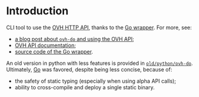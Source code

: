 # Introduction
CLI tool to use the [OVH HTTP API][ovh-api], thanks to
the [Go wrapper][ovh-api-go]. For more, see:

  - [a blog post about ``ovh-do`` and using the OVH API][mb-ovh-do];
  - [OVH API documentation][ovh-api];
  - [source code of the Go wrapper][ovh-api-go-src].

An old version in python with less features is provided in
[``old/python/ovh-do``][gh-mb-py-ovh-do]. Ultimately, [Go][golang] was
favored, despite being less concise, because of:

  - the safety of static typing (especially when using alpha API calls);
  - ability to cross-compile and deploy a single static binary.

[ovh-api]:         https://api.ovh.com/console/
[ovh-api-go]:      https://github.com/ovh/go-ovh
[ovh-api-go-src]:  https://github.com/ovh/go-ovh/tree/master/ovh
[mb-ovh-do]:       https://tales.mbivert.com/on-using-ovh-api/
[gh-mb-py-ovh-do]: https://github.com/mbivert/ovh-tools/blob/master/old/python/ovh-do
[golang]:          https://go.dev/
